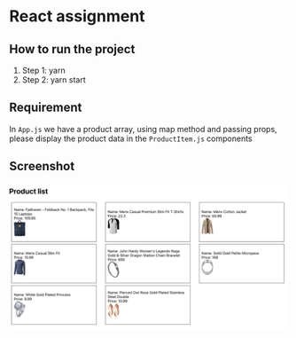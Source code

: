 # React assignment

## How to run the project

1. Step 1: yarn
2. Step 2: yarn start

## Requirement

In `App.js` we have a product array, using map method and passing props, please display the product data in the `ProductItem.js` components

## Screenshot

![productList](./src/screenshoot/productList.png)
